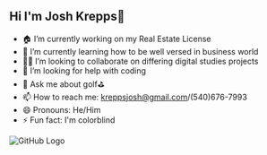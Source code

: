 ## Hi I'm Josh Krepps👋

- 🏠 I’m currently working on my Real Estate License
- 🏢 I’m currently learning how to be well versed in business world
- 👨‍💻 I’m looking to collaborate on differing digital studies projects
- 🤔 I’m looking for help with coding
- 💬 Ask me about golf⛳️
- 📫 How to reach me: kreppsjosh@gmail.com/(540)676-7993
- 😄 Pronouns: He/Him
- ⚡ Fun fact: I'm colorblind


![GitHub Logo](https://github.githubassets.com/images/modules/logos_page/GitHub-Mark.png "GitHub Logo")
